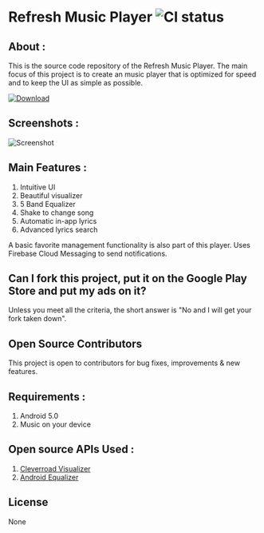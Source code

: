 # Refresh Music Player ![CI status](https://img.shields.io/badge/build-passing-green.svg)
## About :
This is the source code repository of the Refresh Music Player.
The main focus of this project is to create an music player that is optimized for speed and to keep the UI as simple as possible.

[![Download](https://github.com/devendrakushwah/Refresh-Music-Player/blob/master/screens/download_btn.png)](https://github.com/devendrakushwah/Refresh-Music-Player/releases)

## Screenshots : 
![Screenshot](https://github.com/devendrakushwah/Refresh-Music-Player/blob/master/screens/screenshot.jpg)

## Main Features :
1. Intuitive UI
2. Beautiful visualizer
3. 5 Band Equalizer
4. Shake to change song
5. Automatic in-app lyrics
6. Advanced lyrics search

A basic favorite management functionality is also part of this player.
Uses Firebase Cloud Messaging to send notifications.

## Can I fork this project, put it on the Google Play Store and put my ads on it? 
Unless you meet all the criteria, the short answer is "No and I will get your fork taken down".

## Open Source Contributors
This project is open to contributors for bug fixes, improvements & new features.

## Requirements :
1. Android 5.0
2. Music on your device

## Open source APIs Used :
1. [Cleverroad Visualizer](https://github.com/Cleveroad/WaveInApp)
2. [Android Equalizer](https://github.com/mosamabinomar/AndroidEqualizer)

## License
None

